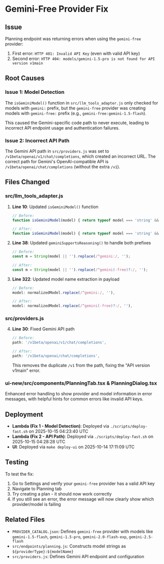 # Gemini-Free Provider Fix

## Issue
Planning endpoint was returning errors when using the `gemini-free` provider:
1. First error: `HTTP 401: Invalid API Key` (even with valid API key)
2. Second error: `HTTP 404: models/gemini-1.5-pro is not found for API version v1main`

## Root Causes

### Issue 1: Model Detection
The `isGeminiModel()` function in `src/llm_tools_adapter.js` only checked for models with `gemini:` prefix, but the `gemini-free` provider was creating models with `gemini-free:` prefix (e.g., `gemini-free:gemini-1.5-flash`).

This caused the Gemini-specific code path to never execute, leading to incorrect API endpoint usage and authentication failures.

### Issue 2: Incorrect API Path
The Gemini API path in `src/providers.js` was set to `/v1beta/openai/v1/chat/completions`, which created an incorrect URL. The correct path for Gemini's OpenAI-compatible API is `/v1beta/openai/chat/completions` (without the extra `/v1`).

## Files Changed

### src/llm_tools_adapter.js

1. **Line 10**: Updated `isGeminiModel()` function
   ```javascript
   // Before:
   function isGeminiModel(model) { return typeof model === 'string' && model.startsWith('gemini:'); }
   
   // After:
   function isGeminiModel(model) { return typeof model === 'string' && (model.startsWith('gemini:') || model.startsWith('gemini-free:')); }
   ```

2. **Line 38**: Updated `geminiSupportsReasoning()` to handle both prefixes
   ```javascript
   // Before:
   const m = String(model || '').replace(/^gemini:/, '');
   
   // After:
   const m = String(model || '').replace(/^gemini(-free)?:/, '');
   ```

3. **Line 322**: Updated model name extraction in payload
   ```javascript
   // Before:
   model: normalizedModel.replace(/^gemini:/, ''),
   
   // After:
   model: normalizedModel.replace(/^gemini(-free)?:/, ''),
   ```

### src/providers.js

4. **Line 30**: Fixed Gemini API path
   ```javascript
   // Before:
   path: '/v1beta/openai/v1/chat/completions',
   
   // After:
   path: '/v1beta/openai/chat/completions',
   ```
   
   This removes the duplicate `/v1` from the path, fixing the "API version v1main" error.

### ui-new/src/components/PlanningTab.tsx & PlanningDialog.tsx

Enhanced error handling to show provider and model information in error messages, with helpful hints for common errors like invalid API keys.

## Deployment
- **Lambda (Fix 1 - Model Detection)**: Deployed via `./scripts/deploy-fast.sh` on 2025-10-15 04:23:40 UTC
- **Lambda (Fix 2 - API Path)**: Deployed via `./scripts/deploy-fast.sh` on 2025-10-15 04:28:28 UTC
- **UI**: Deployed via `make deploy-ui` on 2025-10-14 17:11:09 UTC

## Testing
To test the fix:
1. Go to Settings and verify your `gemini-free` provider has a valid API key
2. Navigate to Planning tab
3. Try creating a plan - it should now work correctly
4. If you still see an error, the error message will now clearly show which provider/model is failing

## Related Files
- `PROVIDER_CATALOG.json`: Defines `gemini-free` provider with models like `gemini-1.5-flash`, `gemini-1.5-pro`, `gemini-2.0-flash-exp`, `gemini-2.5-flash`
- `src/endpoints/planning.js`: Constructs model strings as `${providerType}:${modelName}`
- `src/providers.js`: Defines Gemini API endpoint and configuration
